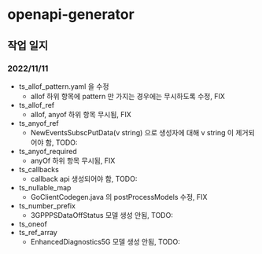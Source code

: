 # openapi-generator
## 작업 일지

### 2022/11/11

- ts_allof_pattern.yaml 을 수정
  - allof 하위 항목에 pattern 만 가지는 경우에는 무시하도록 수정, FIX
- ts_allof_ref
  - allof, anyof 하위 항목 무시됨, FIX
- ts_anyof_ref
  - NewEventsSubscPutData(v string) 으로 생성자에 대해 v string 이 제거되어야 함, TODO:
- ts_anyof_required
  - anyOf 하위 항목 무시됨, FIX
- ts_callbacks
  - callback api 생성되어야 함, TODO:
- ts_nullable_map
  - GoClientCodegen.java 의 postProcessModels 수정, FIX
- ts_number_prefix
  - 3GPPPSDataOffStatus 모델 생성 안됨, TODO:
- ts_oneof
- ts_ref_array
  - EnhancedDiagnostics5G 모델 생성 안됨, TODO:
